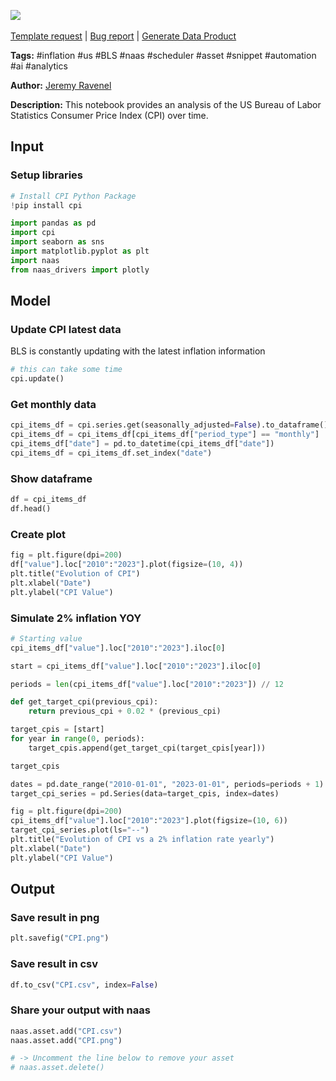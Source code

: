 <a href="https://app.naas.ai/user-redirect/naas/downloader?url=https://raw.githubusercontent.com/jupyter-naas/awesome-notebooks/master/US%20Bureau%20of%20Labor%20Statistics/US_Bureau_of_Labor_Statistics_Follow_CPI.ipynb" target="_parent"><img src="https://naasai-public.s3.eu-west-3.amazonaws.com/open_in_naas.svg"/></a><br><br><a href="https://github.com/jupyter-naas/awesome-notebooks/issues/new?assignees=&labels=&template=template-request.md&title=Tool+-+Action+of+the+notebook+">Template request</a> | <a href="https://github.com/jupyter-naas/awesome-notebooks/issues/new?assignees=&labels=bug&template=bug_report.md&title=US+Bureau+of+Labor+Statistics+-+Follow+CPI:+Error+short+description">Bug report</a> | <a href="https://app.naas.ai/user-redirect/naas/downloader?url=https://raw.githubusercontent.com/jupyter-naas/awesome-notebooks/master/Naas/Naas_Start_data_product.ipynb" target="_parent">Generate Data Product</a>

**Tags:** #inflation #us #BLS #naas #scheduler #asset #snippet #automation #ai #analytics

**Author:** [Jeremy Ravenel](https://www.linkedin.com/in/j%C3%A9r%C3%A9my-ravenel-8a396910/)

**Description:** This notebook provides an analysis of the US Bureau of Labor Statistics Consumer Price Index (CPI) over time.

## Input

### Setup libraries


```python
# Install CPI Python Package
!pip install cpi
```


```python
import pandas as pd
import cpi
import seaborn as sns
import matplotlib.pyplot as plt
import naas
from naas_drivers import plotly
```

## Model

### Update CPI latest data
BLS is constantly updating with the latest inflation information


```python
# this can take some time
cpi.update()
```

### Get monthly data


```python
cpi_items_df = cpi.series.get(seasonally_adjusted=False).to_dataframe()
cpi_items_df = cpi_items_df[cpi_items_df["period_type"] == "monthly"]
cpi_items_df["date"] = pd.to_datetime(cpi_items_df["date"])
cpi_items_df = cpi_items_df.set_index("date")
```

### Show dataframe


```python
df = cpi_items_df
df.head()
```

### Create plot


```python
fig = plt.figure(dpi=200)
df["value"].loc["2010":"2023"].plot(figsize=(10, 4))
plt.title("Evolution of CPI")
plt.xlabel("Date")
plt.ylabel("CPI Value")
```

### Simulate 2% inflation YOY


```python
# Starting value
cpi_items_df["value"].loc["2010":"2023"].iloc[0]

start = cpi_items_df["value"].loc["2010":"2023"].iloc[0]

periods = len(cpi_items_df["value"].loc["2010":"2023"]) // 12
```


```python
def get_target_cpi(previous_cpi):
    return previous_cpi + 0.02 * (previous_cpi)
```


```python
target_cpis = [start]
for year in range(0, periods):
    target_cpis.append(get_target_cpi(target_cpis[year]))

target_cpis
```


```python
dates = pd.date_range("2010-01-01", "2023-01-01", periods=periods + 1)
target_cpi_series = pd.Series(data=target_cpis, index=dates)
```


```python
fig = plt.figure(dpi=200)
cpi_items_df["value"].loc["2010":"2023"].plot(figsize=(10, 6))
target_cpi_series.plot(ls="--")
plt.title("Evolution of CPI vs a 2% inflation rate yearly")
plt.xlabel("Date")
plt.ylabel("CPI Value")
```

## Output

### Save result in png


```python
plt.savefig("CPI.png")
```

### Save result in csv


```python
df.to_csv("CPI.csv", index=False)
```

### Share your output with naas


```python
naas.asset.add("CPI.csv")
naas.asset.add("CPI.png")

# -> Uncomment the line below to remove your asset
# naas.asset.delete()
```
